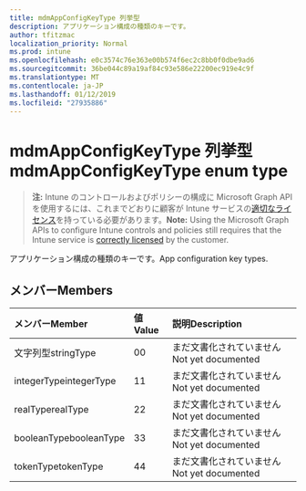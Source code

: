 ```yaml
---
title: mdmAppConfigKeyType 列挙型
description: アプリケーション構成の種類のキーです。
author: tfitzmac
localization_priority: Normal
ms.prod: intune
ms.openlocfilehash: e0c3574c76e363e00b574f6ec2c8bb0f0dbe9ad6
ms.sourcegitcommit: 36be044c89a19af84c93e586e22200ec919e4c9f
ms.translationtype: MT
ms.contentlocale: ja-JP
ms.lasthandoff: 01/12/2019
ms.locfileid: "27935886"
---
```

# <a name="mdmappconfigkeytype-enum-type"></a><span data-ttu-id="dbb5f-103">mdmAppConfigKeyType 列挙型</span><span class="sxs-lookup"><span data-stu-id="dbb5f-103">mdmAppConfigKeyType enum type</span></span>

> <span data-ttu-id="dbb5f-104">**注:** Intune のコントロールおよびポリシーの構成に Microsoft Graph API を使用するには、これまでどおりに顧客が Intune サービスの[適切なライセンス](https://go.microsoft.com/fwlink/?linkid=839381)を持っている必要があります。</span><span class="sxs-lookup"><span data-stu-id="dbb5f-104">**Note:** Using the Microsoft Graph APIs to configure Intune controls and policies still requires that the Intune service is [correctly licensed](https://go.microsoft.com/fwlink/?linkid=839381) by the customer.</span></span>

<span data-ttu-id="dbb5f-105">アプリケーション構成の種類のキーです。</span><span class="sxs-lookup"><span data-stu-id="dbb5f-105">App configuration key types.</span></span>
## <a name="members"></a><span data-ttu-id="dbb5f-106">メンバー</span><span class="sxs-lookup"><span data-stu-id="dbb5f-106">Members</span></span>
|<span data-ttu-id="dbb5f-107">メンバー</span><span class="sxs-lookup"><span data-stu-id="dbb5f-107">Member</span></span>|<span data-ttu-id="dbb5f-108">値</span><span class="sxs-lookup"><span data-stu-id="dbb5f-108">Value</span></span>|<span data-ttu-id="dbb5f-109">説明</span><span class="sxs-lookup"><span data-stu-id="dbb5f-109">Description</span></span>|
|:---|:---|:---|
|<span data-ttu-id="dbb5f-110">文字列型</span><span class="sxs-lookup"><span data-stu-id="dbb5f-110">stringType</span></span>|<span data-ttu-id="dbb5f-111">0</span><span class="sxs-lookup"><span data-stu-id="dbb5f-111">0</span></span>|<span data-ttu-id="dbb5f-112">まだ文書化されていません</span><span class="sxs-lookup"><span data-stu-id="dbb5f-112">Not yet documented</span></span>|
|<span data-ttu-id="dbb5f-113">integerType</span><span class="sxs-lookup"><span data-stu-id="dbb5f-113">integerType</span></span>|<span data-ttu-id="dbb5f-114">1</span><span class="sxs-lookup"><span data-stu-id="dbb5f-114">1</span></span>|<span data-ttu-id="dbb5f-115">まだ文書化されていません</span><span class="sxs-lookup"><span data-stu-id="dbb5f-115">Not yet documented</span></span>|
|<span data-ttu-id="dbb5f-116">realType</span><span class="sxs-lookup"><span data-stu-id="dbb5f-116">realType</span></span>|<span data-ttu-id="dbb5f-117">2</span><span class="sxs-lookup"><span data-stu-id="dbb5f-117">2</span></span>|<span data-ttu-id="dbb5f-118">まだ文書化されていません</span><span class="sxs-lookup"><span data-stu-id="dbb5f-118">Not yet documented</span></span>|
|<span data-ttu-id="dbb5f-119">booleanType</span><span class="sxs-lookup"><span data-stu-id="dbb5f-119">booleanType</span></span>|<span data-ttu-id="dbb5f-120">3</span><span class="sxs-lookup"><span data-stu-id="dbb5f-120">3</span></span>|<span data-ttu-id="dbb5f-121">まだ文書化されていません</span><span class="sxs-lookup"><span data-stu-id="dbb5f-121">Not yet documented</span></span>|
|<span data-ttu-id="dbb5f-122">tokenType</span><span class="sxs-lookup"><span data-stu-id="dbb5f-122">tokenType</span></span>|<span data-ttu-id="dbb5f-123">4</span><span class="sxs-lookup"><span data-stu-id="dbb5f-123">4</span></span>|<span data-ttu-id="dbb5f-124">まだ文書化されていません</span><span class="sxs-lookup"><span data-stu-id="dbb5f-124">Not yet documented</span></span>|



